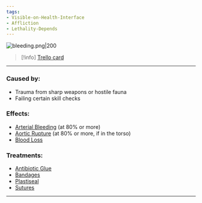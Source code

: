 ```yaml
---
tags:
- Visible-on-Health-Interface
- Affliction
- Lethality-Depends
---
```


![bleeding.png\|200](/Any%20Bodypart/Bleeding%20-%20Attachments/6718845db30472d958dd7e86.png)

> [!info] [Trello card](https://trello.com/c/Ik4GgNCD/187-bleeding)

---

### Caused by:

- Trauma from sharp weapons or hostile fauna
- Failing certain skill checks

### Effects:

- [Arterial Bleeding](../Extremities/Arterial%20Bleeding.md) (at 80% or more)
- [Aortic Rupture](../Torso/Aortic%20Rupture.md) (at 80% or more, if in the torso)
- [Blood Loss](../Blood/Blood%20Loss.md)

### Treatments:

- [Antibiotic Glue](../Items/Antibiotic%20Glue.md)
- [Bandages](../Items/Bandages.md)
- [Plastiseal](../Items/Plastiseal.md)
- [Sutures](../Items/Sutures.md)

---

